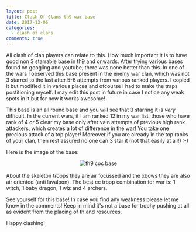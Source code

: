 ```yaml
---
layout: post
title: Clash Of Clans th9 war base 
date: 2017-12-06
categories:
  - clash of clans
comments: true
---
```


All clash of clan players can relate to this. How much important it is to have good non 3 starrable base in th9 and onwards. After trying various bases found on googling and youtube, there was none better than this. In one of the wars I observed this base present in the enemy war clan, which was not 3 starred to the last after 5-6 attempts from various ranked players. I copied it but modified it in various places and ofcourse I had to make the traps postitioning myself. I may edit this post in future in case I notice any weak spots in it but for now it works awesome!

This base is an all round base and you will see that 3 starring it is _very_ difficult. In the current wars, if I am ranked 12 in my war list, those who have rank of 4 or 5 clear my base only after vain attempts of previous high rank attackers, which creates a lot of difference in the war! You take one precious attack of a top player! Moreover if you are already in the top ranks of your clan, then rest assured no one can 3 star it (not that easily at all!) :-)

Here is the image of the base:
<center>
<img src="{{ site.urlimg }}/static/img/base.jpg" alt="th9 coc base" itemprop="image" class="img-responsive"/> 
</center>  
<br> 
About the skeleton troops they are air focussed and the xbows they are also air oriented (anti lavaloon).
The best cc troop combination for war is: 1 witch, 1 baby dragon, 1 wiz and 4 archers.

See yourself for this base! In case you find any weakness please let me know in the comments! Keep in mind it's not a base for trophy pushing at all as evident from the placing of th and resources.

Happy clashing!
